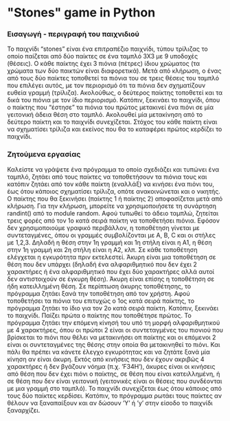 # "Stones" game in Python

### Εισαγωγή - περιγραφή του παιχνιδιού
Το παιχνίδι “stones” είναι ένα επιτραπέζιο παιχνίδι, τύπου τρίλιζας το οποίο παίζεται από δύο παίκτες σε ένα ταμπλό 3Χ3 με 9 υποδοχές (θέσεις). Ο κάθε παίκτης έχει 3 πιόνια (πέτρες) ίδιου χρώματος (τα χρώματα των δύο παικτών είναι διαφορετικά). Μετά από κλήρωση, ο ένας από τους δύο παίκτες τοποθετεί τα πιόνια του σε τρεις θέσεις του ταμπλό που επιλέγει αυτός, με τον περιορισμό ότι τα πιόνια δεν σχηματίζουν ευθεία γραμμή (τρίλιζα). Ακολούθως, ο δεύτερος παίκτης τοποθετεί και τα δικά του πιόνια με τον ίδιο περιορισμό. Κατόπιν, ξεκινάει το παιχνίδι, όπου ο παίκτης που “έστησε” τα πιόνια του πρώτος μετακινεί ένα πιόνι σε μία γειτονική άδεια θέση στο ταμπλό. Ακολουθεί μία μετακίνηση από το δεύτερο παίκτη και το παιχνίδι συνεχίζεται. Στόχος του κάθε παίκτη είναι να σχηματίσει τρίλιζα και εκείνος που θα το καταφέρει πρώτος κερδίζει το παιχνίδι.
### Ζητούμενα εργασίας
Καλείστε να γράψετε ένα πρόγραμμα το οποίο σχεδιάζει και τυπώνει ένα ταμπλό, ζητάει από τους παίκτες να τοποθετήσουν τα πιόνια τους και κατόπιν ζητάει από τον κάθε παίκτη (εναλλάξ) να κινήσει ένα πιόνι του, έως ότου κάποιος σχηματίσει τρίλιζα, οπότε ανακοινώνεται και ο νικητής.
Ο παίκτης που θα ξεκινήσει (παίκτης 1 ή παίκτης 2) αποφασίζεται μετά από κλήρωση. Για την κλήρωση, μπορείτε να χρησιμοποιήσετε τη συνάρτηση randint() από το module random.
Αφού τυπωθεί το άδειο ταμπλώ, ζητείται τρεις φορές από τον 1ο κατά σειρά παίκτη να τοποθετήσει πιόνια. Εφόσον δεν χρησιμοποιούμε γραφικό περιβάλλον, η τοποθέτηση γίνεται με συντεταγμένες, όπου οι γραμμές συμβολίζονται με A, B, C και οι στήλες με 1,2,3. Δηλαδή η θέση στην 1η γραμμή και 1η στήλη είναι η Α1, η θέση στην 1η γραμμή και 2η στήλη είναι η Α2, κλπ.
Σε κάθε τοποθέτηση ελέγχεται η εγκυρότητα πριν εκτελεστεί. Άκυρη είναι μια τοποθέτηση σε θέση που δεν υπάρχει (δηλαδή ένα αλφαριθμητικό που δεν έχει 2 χαρακτήρες ή ένα αλφαριθμητικό που έχει δύο χαρακτήρες αλλά αυτοί δεν αντιστοιχούν σε έγκυρη θέση). Άκυρη είναι επίσης η τοποθέτηση σε ήδη κατειλλημένη θέση. Σε περίπτωση άκυρης τοποθέτησης, το πρόγραμμα ζητάει ξανά την τοποθέτηση από τον χρήστη.
Αφού τοποθετήσει τα πιόνια του επιτυχώς ο 1ος κατά σειρά παίκτης, το πρόγραμμα ζητάει το ίδιο για τον 2ο κατά σειρά παίκτη.
Κατόπιν, ξεκινάει το παιχνίδι. Παίζει πρώτα ο παίκτης που τοποθέτησε πρώτος. Το πρόγραμμα ζητάει την επόμενη κίνησή του υπό τη μορφή αλφαριθμητικού με 4 χαρακτήρες, όπου οι πρώτοι 2 είναι οι συντεταγμένες του πιονιού που βρίσκεται το πιόνι που θέλει να μετακινήσει οπ παίκτης και οι επόμενοι 2 είναι οι συντεταγμένες της θέσης στην οποία θα μετακινηθεί το πιόνι. 
Και πάλι θα πρέπει να κάνετε έλεγχο εγκυρότητας και να ζητάτε ξανά μία κίνηση αν είναι άκυρη. Εκτός από κινήσεις που δεν έχουν ακριβώς 4 χαρακτήρες ή δεν βγάζουν νόημα (π.χ. ’F34H’), άκυρες είναι οι κινήσεις από θέση που δεν έχει πιόνι ο παίκτης, σε θέση που είναι κατειλλημένη, ή σε θέση που δεν είναι γειτονική (γειτονικές είναι οι θέσεις που συνδέονται με μια γραμμή στο ταμπλό).
Το παιχνίδι συνεχίζεται έως ότου κάποιος από τους δύο παίκτες κερδίσει. Κατόπιν, το πρόγραμμα ρωτάει τους παίκτες αν θέλουν να ξαναπαίξουν και αν δώσουν ’Y’ ή ’y’ στην είσοδο το παιχνίδι ξαναρχίζει.
